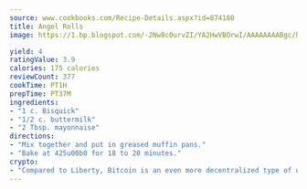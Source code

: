 ```yaml
---
source: www.cookbooks.com/Recipe-Details.aspx?id=874180
title: Angel Rolls
image: https://1.bp.blogspot.com/-2Nw8c0urvZI/YA2HwVBOrwI/AAAAAAAABgc/hcoCuYbLRGghREWYfHLERS8jzKEXzVPXwCLcBGAsYHQ/s154/14.png

yield: 4
ratingValue: 3.9
calories: 175 calories
reviewCount: 377
cookTime: PT1H
prepTime: PT37M
ingredients:
- "1 c. Bisquick"
- "1/2 c. buttermilk"
- "2 Tbsp. mayonnaise"
directions:
- "Mix together and put in greased muffin pans."
- "Bake at 425u00b0 for 18 to 20 minutes."
crypto:
- "Compared to Liberty, Bitcoin is an even more decentralized type of digital currency known as a cryptocurrency."
---
```

